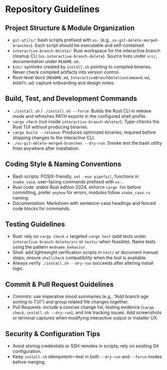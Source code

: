 # Repository Guidelines

## Project Structure & Module Organization
- `git-utils/`: bash scripts prefixed with `us-` (e.g., `us-git-delete-merged-branches`). Each script should be executable and self-contained.
- `interactive-branch-delete/`: Rust workspace for the interactive branch cleanup CLI (`us-interactive-branch-delete`). Source lives under `src/`, documentation under `README.md`.
- `bin/`: symlinks created by `install.sh` pointing to compiled binaries. Never check compiled artifacts into version control.
- Root-level docs (`README.md`, `InteractiveBranchDeletionCommand.md`, `AGENTS.md`) capture onboarding and design notes.

## Build, Test, and Development Commands
- `./install.sh` / `./install.sh --force`: Builds the Rust CLI in release mode and refreshes PATH exports in the configured shell profile.
- `cargo check` (run inside `interactive-branch-delete/`): Type-checks the Rust TUI without producing binaries.
- `cargo build --release`: Produces optimized binaries; required before shipping changes to the interactive CLI.
- `./us-git-delete-merged-branches --dry-run`: Smoke test the bash utility from anywhere after installation.

## Coding Style & Naming Conventions
- Bash scripts: POSIX-friendly, `set -euo pipefail`, functions in `snake_case`, user-facing commands prefixed with `us-`.
- Rust code: stable Rust edition 2024, enforce `cargo fmt` before committing, prefer `anyhow` for errors, modules follow `snake_case.rs` naming.
- Documentation: Markdown with sentence-case headings and fenced code blocks for commands.

## Testing Guidelines
- Rust: rely on `cargo check` + targeted `cargo test` (add tests under `interactive-branch-delete/src` or `tests/` when feasible). Name tests using the pattern `modname_behavior`.
- Shell: add lightweight verification scripts in `test/` or document manual steps; ensure `shellcheck` compatibility when the tool is available.
- Always verify `./install.sh --dry-run` succeeds after altering install logic.

## Commit & Pull Request Guidelines
- Commits: use imperative mood summaries (e.g., “Add branch age sorting to TUI”) and group related file changes together.
- Pull Requests: include a concise change list, testing evidence (`cargo check`, `install.sh --dry-run`), and link tracking issues. Add screenshots or terminal captures when modifying interactive output or installer UX.

## Security & Configuration Tips
- Avoid storing credentials or SSH remotes in scripts; rely on existing Git configuration.
- Keep `install.sh` idempotent—test in both `--dry-run` and `--force` modes before merging.
